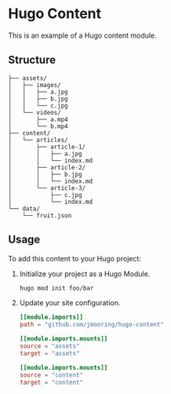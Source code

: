# Hugo Content

This is an example of a Hugo content module.

## Structure

```text
├── assets/
│   ├── images/
│   │   ├── a.jpg
│   │   ├── b.jpg
│   │   └── c.jpg
│   └── videos/
│       ├── a.mp4
│       └── b.mp4
├── content/
│   └── articles/
│       ├── article-1/
│       │   ├── a.jpg
│       │   └── index.md
│       ├── article-2/
│       │   ├── b.jpg
│       │   └── index.md
│       └── article-3/
│           ├── c.jpg
│           └── index.md
└── data/
    └── fruit.json
```

## Usage

To add this content to your Hugo project:

1. Initialize your project as a Hugo Module.

   ```bash
   hugo mod init foo/bar
   ```

2. Update your site configuration.

   ```toml
   [[module.imports]]
   path = "github.com/jmooring/hugo-content"
   
   [[module.imports.mounts]]
   source = "assets"
   target = "assets"

   [[module.imports.mounts]]
   source = "content"
   target = "content"
   ```
